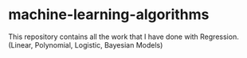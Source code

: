 # machine-learning-algorithms
This repository contains all the work that I have done with Regression. (Linear, Polynomial, Logistic, Bayesian Models)
